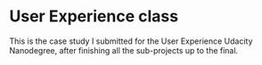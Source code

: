 # User Experience class

This is the case study I submitted for the User Experience Udacity Nanodegree, after finishing all the sub-projects up to the final.
